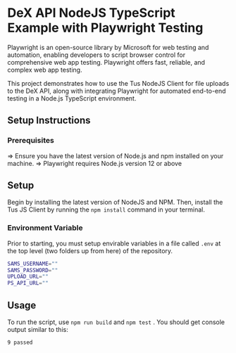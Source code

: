 # DeX API NodeJS TypeScript Example with Playwright Testing

Playwright is an open-source library by Microsoft for web testing and automation, enabling developers to script browser control for comprehensive web app testing.
Playwright offers fast, reliable, and complex web app testing.

This project demonstrates how to use the Tus NodeJS Client for file uploads to the DeX API, along with integrating Playwright for automated end-to-end testing in a Node.js TypeScript environment.

## Setup Instructions

### Prerequisites

=> Ensure you have the latest version of Node.js and npm installed on your machine.
=> Playwright requires Node.js version 12 or above

## Setup

Begin by installing the latest version of NodeJS and NPM. Then, install the Tus JS Client by running the `npm install` command in your terminal.

### Environment Variable

Prior to starting, you must setup envirable variables in a file called `.env` at the top level (two folders up from here) of the repository.

```bash
SAMS_USERNAME=""
SAMS_PASSWORD=""
UPLOAD_URL=""
PS_API_URL=""
```

## Usage

To run the script, use `npm run build` and `npm test` . You should get console output similar to this:

```
9 passed

```
